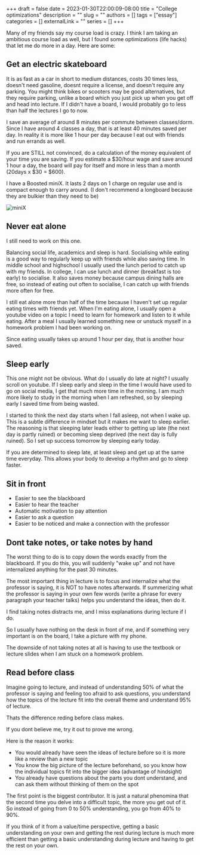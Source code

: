 +++ 
draft = false
date = 2023-01-30T22:00:09-08:00
title = "College optimizations"
description = ""
slug = ""
authors = []
tags = ["essay"]
categories = []
externalLink = ""
series = []
+++



Many of my friends say my course load is crazy. I think I am taking an ambitious course load as well, but I found some optimizations (life hacks) that let me do more in a day.
Here are some:

## Get an electric skateboard

It is as fast as a car in short to medium distances, costs 30 times less, doesn't need gasoline, doesnt require a license, and doesn't require any parking.
You might think bikes or scooters may be good alternatives, but they require parking, unlike a board which you just pick up when you get off and head into lecture. If I didn't have a board, I would probably go to less than half the lectures I go to now.

I save an average of around 8 minutes per commute between classes/dorm. Since I have around 4 classes a day, that is at least 40 minutes saved per day. In reality it is more like 1 hour per day because I eat out with friends and run errands as well. 

If you are STILL not convinced, do a calculation of the money equivalent of your time you are saving. If you estimate a $30/hour wage and save around 1 hour a day, the board will pay for itself and more in less than a month (20days x $30 = $600).

I have a Boosted miniX. It lasts 2 days on 1 charge on regular use and is compact enough to carry around. (I don't recommend a longboard because they are bulkier than they need to be)

![miniX](/img/miniX.jfif)

## Never eat alone

I still need to work on this one.

Balancing social life, academics and sleep is hard. Socialising while eating is a good way to regularly keep up with friends while also saving time. In middle school and highschool I usually used the lunch period to catch up with my friends. In college, I can use lunch and dinner (breakfast is too early) to socialise. It also saves money because campus dining halls are free, so instead of eating out often to socialise, I can catch up with friends more often  for free.

I still eat alone more than half of the time because I haven't set up regular eating times with friends yet. When I'm eating alone, I usually open a youtube video on a topic I need to learn for homework and listen to it while eating. After a meal I usually learned something new or unstuck myself in a homework problem I had been working on.

Since eating usually takes up around 1 hour per day, that is another hour saved.


## Sleep early

This one might not be obvious.
What do I usually do late at night? I usually scroll on youtube. 
If I sleep early and sleep in the time I would have used to go on social media, I get that much more time in the morning. I am much more likely to study in the morning when I am refreshed, so by sleeping early I saved time from being wasted. 

I started to think the next day starts when I fall asleep, not when I wake up. This is a subtle difference in mindset but it makes me want to sleep earlier. The reasoning is that sleeping later leads either to getting up late (the next day is partly ruined) or becoming sleep deprived (the  next day is fully ruined). So I set up success tomorrow by sleeping early today.

If you are determined to sleep late, at least sleep and get up at the same time everyday. This allows your body to develop a rhythm and go to sleep faster.


## Sit in front

- Easier to see the blackboard
- Easier to hear the teacher
- Automatic motivation to pay attention
- Easier to ask a question
- Easier to be noticed and make a connection with the professor

## Dont take notes, or take notes by hand

The worst thing to do is to copy down the words exactly from the blackboard. If you do this, you will suddenly "wake up" and not have internalized anything for the past 30 minutes.

The most important thing in lecture is to focus and internalize what the professor is saying, it is NOT to have notes afterwards.
If summerizing what the professor is saying in your own few words (write a phrase for every paragraph your teacher talks) helps you understand the ideas, then do it.

I find taking notes distracts me, and I miss explanations during lecture if I do.

So I usually have nothing on the desk in front of me, and if something very important is on the board, I take a picture with my phone.

The downside of not taking notes at all is having to use the textbook or lecture slides when I am stuck on a homework problem.


## Read before class

Imagine going to lecture, and instead of understanding 50% of what the professor is saying and feeling too afraid to ask questions, you understand how the topics of the lecture fit into the overall theme and understand 95% of lecture.

Thats the difference reding before class makes.

If you dont believe me, try it out to prove me wrong.

Here is the reason it works:
- You would already have seen the ideas of lecture before so it is more like a review than a new topic
- You know the big picture of the lecture beforehand, so you know how the individual topics fit into the bigger idea (advantage of hindsight)
- You already have questions about the parts you dont understand, and can ask them without thinking of them on the spot

The first point is the biggest contributor. It is just a natural phenomina that the second time you delve into a difficult topic, the more you get out of it. So instead of going from 0 to 50% understanding, you go from 40% to 90%.

If you think of it from a value/time perspective, getting a basic understanding on your own and getting the rest during lecture is much more efficient than getting a basic understanding during lecture and having to get the rest on your own.

